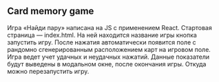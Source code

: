 ## Card memory game

Игра «Найди пару» написана на JS с применением React. Стартовая страница — index.html. На ней находится название игры кнопка запустить игру. После нажатия автоматически появится поле с рандомно сгенерированным расположением карт на игровом поле. Игра ведет учет удачных и неудачных нажатий. Данные показатели будут выведены в модальном окне, после окончания игры. Откуда можно перезапустить игру.
